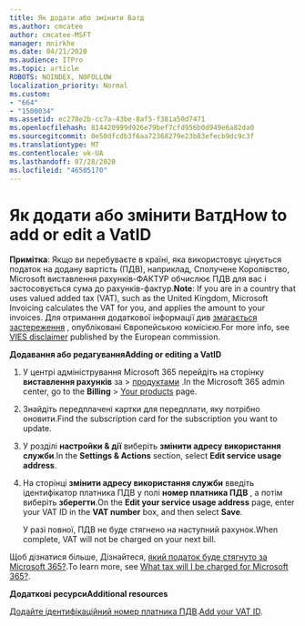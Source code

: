 ```yaml
---
title: Як додати або змінити Ватд
ms.author: cmcatee
author: cmcatee-MSFT
manager: mnirkhe
ms.date: 04/21/2020
ms.audience: ITPro
ms.topic: article
ROBOTS: NOINDEX, NOFOLLOW
localization_priority: Normal
ms.custom:
- "664"
- "1500034"
ms.assetid: ec278e2b-cc7a-43be-8af5-f381a50d7471
ms.openlocfilehash: 814420999d926e79bef7cfd956b0d949e6a82da0
ms.sourcegitcommit: 0e50dfcdb3f6aa72368279e23b83efecb9dc9c3f
ms.translationtype: MT
ms.contentlocale: uk-UA
ms.lasthandoff: 07/28/2020
ms.locfileid: "46505170"
---
```

# <a name="how-to-add-or-edit-a-vatid"></a><span data-ttu-id="cedf5-102">Як додати або змінити Ватд</span><span class="sxs-lookup"><span data-stu-id="cedf5-102">How to add or edit a VatID</span></span>

<span data-ttu-id="cedf5-103">**Примітка**: Якщо ви перебуваєте в країні, яка використовує цінується податок на додану вартість (ПДВ), наприклад, Сполучене Королівство, Microsoft виставлення рахунків-ФАКТУР обчислює ПДВ для вас і застосовується сума до рахунків-фактур.</span><span class="sxs-lookup"><span data-stu-id="cedf5-103">**Note**: If you are in a country that uses valued added tax (VAT), such as the United Kingdom, Microsoft Invoicing calculates the VAT for you, and applies the amount to your invoices.</span></span> <span data-ttu-id="cedf5-104">Для отримання додаткової інформації див [змагається застереження](https://go.microsoft.com/fwlink/p/?LinkID=841741) , опубліковані Європейською комісією.</span><span class="sxs-lookup"><span data-stu-id="cedf5-104">For more info, see [VIES disclaimer](https://go.microsoft.com/fwlink/p/?LinkID=841741) published by the European commission.</span></span>

<span data-ttu-id="cedf5-105">**Додавання або редагування**</span><span class="sxs-lookup"><span data-stu-id="cedf5-105">**Adding or editing a VatID**</span></span>

1. <span data-ttu-id="cedf5-106">У центрі адміністрування Microsoft 365 перейдіть на сторінку **виставлення рахунків** за \> [продуктами](https://go.microsoft.com/fwlink/p/?linkid=842054) .</span><span class="sxs-lookup"><span data-stu-id="cedf5-106">In the Microsoft 365 admin center, go to the **Billing** \> [Your products](https://go.microsoft.com/fwlink/p/?linkid=842054) page.</span></span>

2. <span data-ttu-id="cedf5-107">Знайдіть передплачені картки для передплати, яку потрібно оновити.</span><span class="sxs-lookup"><span data-stu-id="cedf5-107">Find the subscription card for the subscription you want to update.</span></span>

3. <span data-ttu-id="cedf5-108">У розділі **настройки & дії** виберіть **змінити адресу використання служби**.</span><span class="sxs-lookup"><span data-stu-id="cedf5-108">In the **Settings & Actions** section, select **Edit service usage address**.</span></span>

4. <span data-ttu-id="cedf5-109">На сторінці **змінити адресу використання служби** введіть ідентифікатор платника ПДВ у полі **номер платника ПДВ** , а потім виберіть **зберегти**.</span><span class="sxs-lookup"><span data-stu-id="cedf5-109">On the **Edit your service usage address** page, enter your VAT ID in the **VAT number** box, and then select **Save**.</span></span>

    <span data-ttu-id="cedf5-110">У разі повної, ПДВ не буде стягнено на наступний рахунок.</span><span class="sxs-lookup"><span data-stu-id="cedf5-110">When complete, VAT will not be charged on your next bill.</span></span>

<span data-ttu-id="cedf5-111">Щоб дізнатися більше, Дізнайтеся, [який податок буде стягнуто за Microsoft 365?](https://docs.microsoft.com/microsoft-365/commerce/billing-and-payments/tax-information).</span><span class="sxs-lookup"><span data-stu-id="cedf5-111">To learn more, see [What tax will I be charged for Microsoft 365?](https://docs.microsoft.com/microsoft-365/commerce/billing-and-payments/tax-information).</span></span>

<span data-ttu-id="cedf5-112">**Додаткові ресурси**</span><span class="sxs-lookup"><span data-stu-id="cedf5-112">**Additional resources**</span></span>

<span data-ttu-id="cedf5-113">[Додайте ідентифікаційний номер платника ПДВ](https://docs.microsoft.com/microsoft-365/commerce/billing-and-payments/tax-information?view=o365-worldwide#add-your-vat-id-eu-countries-only).</span><span class="sxs-lookup"><span data-stu-id="cedf5-113">[Add your VAT ID](https://docs.microsoft.com/microsoft-365/commerce/billing-and-payments/tax-information?view=o365-worldwide#add-your-vat-id-eu-countries-only).</span></span>